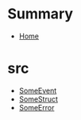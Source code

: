 # Summary
- [Home](README.md)
# src
  - [SomeEvent](src/file.sol/event.SomeEvent.md)
  - [SomeStruct](src/file.sol/struct.SomeStruct.md)
  - [SomeError](src/file.sol/error.SomeError.md)
